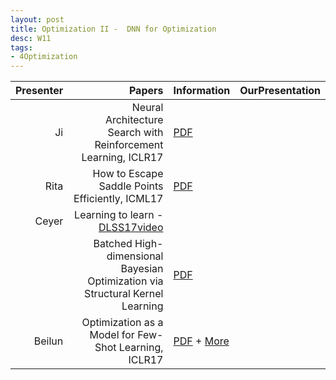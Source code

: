 ```yaml
---
layout: post
title: Optimization II -  DNN for Optimization
desc: W11
tags:
- 4Optimization
---
```




| Presenter | Papers | Information| OurPresentation |
| -----: | ----------: | :----- | :----- |
| Ji | Neural Architecture Search with Reinforcement Learning, ICLR17 | [PDF](https://openreview.net/pdf?id=r1Ue8Hcxg) |
| Rita | How to Escape Saddle Points Efficiently,  ICML17 | [PDF](https://arxiv.org/abs/1703.00887) |
| Ceyer | Learning to learn -  [DLSS17video](http://videolectures.net/deeplearning2017_de_freitas_learning_to_learn/)|
|  | Batched High-dimensional Bayesian Optimization via Structural Kernel Learning | [PDF](https://arxiv.org/abs/1703.01973)|
| Beilun |   Optimization as a Model for Few-Shot Learning, ICLR17  | [PDF](https://openreview.net/pdf?id=rJY0-Kcll) + [More](https://github.com/songrotek/Meta-Learning-Papers)|
